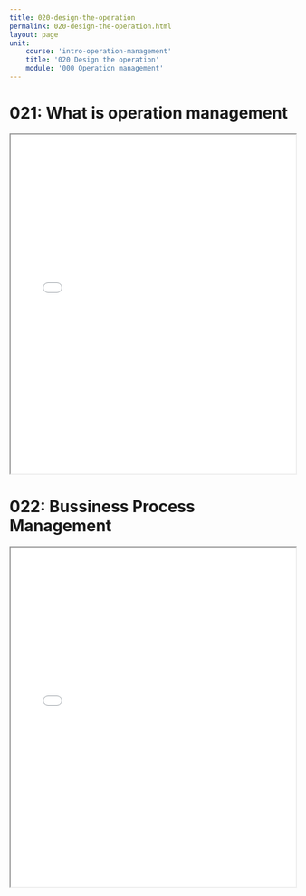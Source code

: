 ```yaml
---
title: 020-design-the-operation
permalink: 020-design-the-operation.html
layout: page
unit:
    course: 'intro-operation-management'
    title: '020 Design the operation'
    module: '000 Operation management'
---
```



# 021: What is operation management

<iframe
      src="./021-design-the-operation.pdf"
      width="100%"
      height="600px"
      loading="lazy"
      title="011-what-is-om"
  ></iframe>

  # 022: Bussiness Process Management

<iframe
      src="./022-design-bpm.pdf"
      width="100%"
      height="600px"
      loading="lazy"
      title="012-operation-strategy-competitiveness"
  ></iframe>